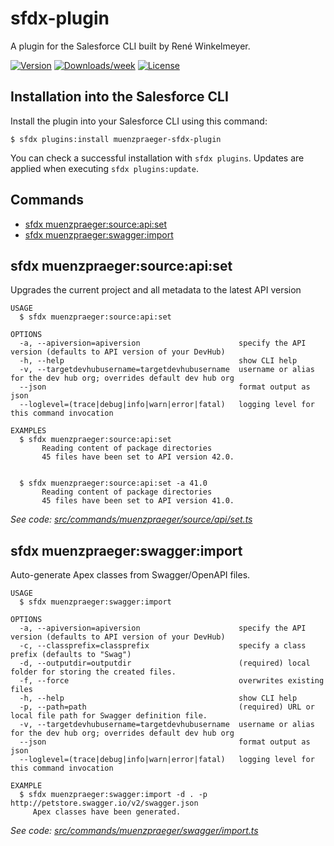 sfdx-plugin
========================

A plugin for the Salesforce CLI built by René Winkelmeyer.

[![Version](https://img.shields.io/npm/v/muenzpraeger-sfdx-plugin.svg)](https://npmjs.org/package/muenzpraeger-sfdx-plugin)
[![Downloads/week](https://img.shields.io/npm/dw/muenzpraeger-sfdx-plugin.svg)](https://npmjs.org/package/muenzpraeger-sfdx-plugin)
[![License](https://img.shields.io/npm/l/muenzpraeger-sfdx-plugin.svg)](https://github.com/muenzpraeger/sfdx-plugin/blob/master/package.json)


## Installation into the Salesforce CLI

Install the plugin into your Salesforce CLI using this command:

```sh-session
$ sfdx plugins:install muenzpraeger-sfdx-plugin
```

You can check a successful installation with ```sfdx plugins```. Updates are applied when executing ```sfdx plugins:update```.

<!-- install -->
## Commands
<!-- commands -->
* [sfdx muenzpraeger:source:api:set](#sfdx-muenzpraegersourceapiset)
* [sfdx muenzpraeger:swagger:import](#sfdx-muenzpraegerswaggerimport)

## sfdx muenzpraeger:source:api:set

Upgrades the current project and all metadata to the latest API version

```
USAGE
  $ sfdx muenzpraeger:source:api:set

OPTIONS
  -a, --apiversion=apiversion                      specify the API version (defaults to API version of your DevHub)
  -h, --help                                       show CLI help
  -v, --targetdevhubusername=targetdevhubusername  username or alias for the dev hub org; overrides default dev hub org
  --json                                           format output as json
  --loglevel=(trace|debug|info|warn|error|fatal)   logging level for this command invocation

EXAMPLES
  $ sfdx muenzpraeger:source:api:set
       Reading content of package directories
       45 files have been set to API version 42.0.
  

  $ sfdx muenzpraeger:source:api:set -a 41.0
       Reading content of package directories
       45 files have been set to API version 41.0.
```

_See code: [src/commands/muenzpraeger/source/api/set.ts](https://github.com/muenzpraeger/sfdx-plugin/blob/v0.2.0/src/commands/muenzpraeger/source/api/set.ts)_

## sfdx muenzpraeger:swagger:import

Auto-generate Apex classes from Swagger/OpenAPI files.

```
USAGE
  $ sfdx muenzpraeger:swagger:import

OPTIONS
  -a, --apiversion=apiversion                      specify the API version (defaults to API version of your DevHub)
  -c, --classprefix=classprefix                    specify a class prefix (defaults to "Swag")
  -d, --outputdir=outputdir                        (required) local folder for storing the created files.
  -f, --force                                      overwrites existing files
  -h, --help                                       show CLI help
  -p, --path=path                                  (required) URL or local file path for Swagger definition file.
  -v, --targetdevhubusername=targetdevhubusername  username or alias for the dev hub org; overrides default dev hub org
  --json                                           format output as json
  --loglevel=(trace|debug|info|warn|error|fatal)   logging level for this command invocation

EXAMPLE
  $ sfdx muenzpraeger:swagger:import -d . -p http://petstore.swagger.io/v2/swagger.json
     Apex classes have been generated.
```

_See code: [src/commands/muenzpraeger/swagger/import.ts](https://github.com/muenzpraeger/sfdx-plugin/blob/v0.2.0/src/commands/muenzpraeger/swagger/import.ts)_
<!-- commandsstop -->
